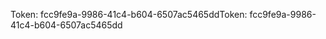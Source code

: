 <span data-ttu-id="7e374-101">Token: fcc9fe9a-9986-41c4-b604-6507ac5465dd</span><span class="sxs-lookup"><span data-stu-id="7e374-101">Token: fcc9fe9a-9986-41c4-b604-6507ac5465dd</span></span>